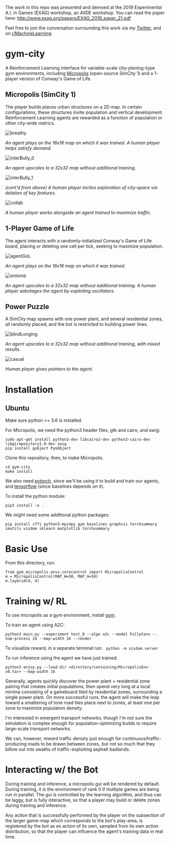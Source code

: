 The work in this repo was presented and demoed at the 2019 Experimental A.I. in Games (EXAG) workshop, an AIIDE workshop. You can read the paper here: http://www.exag.org/papers/EXAG_2019_paper_21.pdf

Feel free to join the conversation surrounding this work via my [Twitter](https://twitter.com/Smearle_RH), and on [r/MachineLearning](https://www.reddit.com/r/MachineLearning/comments/d346e9/r_using_fractal_neural_networks_to_play_simcity_1/).

# gym-city

A Reinforcement Learning interface for variable-scale city-planing-type gym environments, including [Micropolis](https://github.com/simhacker/micropolis/) (open-source SimCity 1) and a 1-player version of Conway's Game of Life.

## Micropolis (SimCity 1)

The player builds places urban structures on a 2D map. In certain configurations, these structures invite population and vertical development. Reinforcement Learning agents are rewarded as a function of population or other city-wide metrics.

![breathy](https://github.com/smearle/gym-micropolis/blob/master/gifs/breathy.gif)  

 *An agent plays on the 16x16 map on which it was trained. A human player helps satisfy demand.*

![interBully_0](https://github.com/smearle/gym-city-notes/blob/master/gifs/interBully_0.gif)  

*An agent upscales to a 32x32 map without additional training.*


![interBully_1](https://github.com/smearle/gym-city-notes/blob/master/gifs/interBully_1.gif)  

*(cont'd from above) A human player incites exploration of city-space via deletion of key features.*


![collab](https://github.com/smearle/gym-city-notes/blob/master/gifs/collab.gif)

*A human player works alongside an agent trained to maximize traffic.*

## 1-Player Game of Life

The agent interacts with a randomly-initialized Conway's Game of Life board, placing or deleting one cell per tick, seeking to maximize population.

![agentGoL](https://github.com/smearle/gym-city-notes/blob/master/gifs/agentGoL.gif)

*An agent plays on the 16x16 map on which it was trained.*


![entomb](https://github.com/smearle/gym-city-notes/blob/master/gifs/entomb.gif)

*An agent upscales to a 32x32 map without additional training. A human player sabotages the agent by exploiting oscillators.*

## Power Puzzle

A SimCity map spawns with one power plant, and several residential zones, all randomly placed, and the bot is restricted to building power lines.

![blindLonging](https://github.com/smearle/gym-micropolis/blob/master/gifs/blindLonging.gif) 

*An agent upscales to a 32x32 map without additional training, with mixed results.*

![casual](https://github.com/smearle/gym-city-notes/blob/master/gifs/casual.gif) 

*Human player gives pointers to the agent.*

# Installation

## Ubuntu

Make sure python >= 3.6 is installed.

For Micropolis, we need the python3 header files, gtk and cairo, and swig:
```
sudo apt-get install python3-dev libcairo2-dev python3-cairo-dev libgirepository1.0-dev swig
pip install gobject PyGObject
```
Clone this repository, then, to make Micropolis.
```
cd gym-city
make install
```
We also need [pytorch](https://pytorch.org/get-started/locally/), since we'll be using it to build and train our agents, and [tensorflow](https://www.tensorflow.org/install) (since baselines depends on it).

To install the python module:
```
pip3 install -e .
```

We might need some additional python packages:
```
pip install cffi python3-mpi4py gym baselines graphviz torchsummary imutils visdom sklearn matplotlib torchsummary
```


# Basic Use

From this directory, run:
```
from gym_micropolis.envs.corecontrol import MicropolisControl
m = MicropolisControl(MAP_W=50, MAP_H=50)
m.layGrid(4, 4)
```
# Training w/ RL

To use micropolis as a gym environment, install [gym](https://github.com/openai/gym).

To train an agent using A2C:

```
python3 main.py --experiment test_0 --algo a2c --model FullyConv --num-process 24 --map-width 16 --render
```

To visualize reward, in a separate terminal run: ` python -m visdom.server`

To run inference using the agent we have just trained:

```
python3 enjoy.py --load-dir <directory/containing/MicropolisEnv-v0.tar> --map-width 16
```

Generally, agents quickly discover the power-plant + residential zone pairing that creates initial populations, then spend very long at a local minima consisting of a gameboard tiled by residential zones, surrounding a single power plant. On more successful runs, the agent will make the leap toward a smattering of lone road tiles place next to zones, at least one per zone to maximize population density. 

I'm interested in emergent transport networks, though I'm not sure the simulation is complex enough for population-optimizing builds to require large-scale transport networks. 

We can, however, reward traffic density just enough for continuous/traffic-producing roads to be drawn between zones, but not so much that they billow out into swaths of traffic-exploiting asphalt badlands.

# Interacting w/ the Bot

During training and inference, a micropolis gui will be rendered by default. During training, it is the environment of rank 0 if multiple games are being run in parallel. The gui is controlled by the learning algorithm, and thus can be laggy, but is fully interactive, so that a player may build or delete zones during training and inference.

Any action that is successfully performed by the player on the subsection of the larger game-map which corresponds to the bot's play-area, is registered by the bot as an action of its own, sampled from its own action distribution, so that the player can influence the agent's training data in real time.

